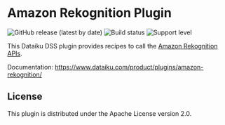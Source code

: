 # Amazon Rekognition Plugin

![GitHub release (latest by date)](https://img.shields.io/github/v/release/dataiku/dss-plugin-amazon-rekognition) ![Build status](https://img.shields.io/badge/build-passing-brightgreen) ![Support level](https://img.shields.io/badge/support-Tier%202-yellowgreen)

This Dataiku DSS plugin provides recipes to call the [Amazon Rekognition APIs](https://aws.amazon.com/rekognition/).

Documentation: https://www.dataiku.com/product/plugins/amazon-rekognition/

## License

This plugin is distributed under the Apache License version 2.0.
